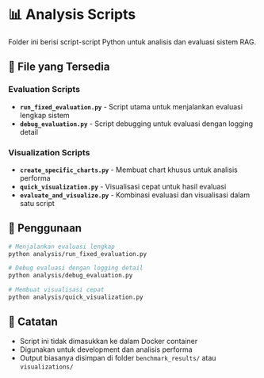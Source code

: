 # 📊 Analysis Scripts

Folder ini berisi script-script Python untuk analisis dan evaluasi sistem RAG.

## 📁 File yang Tersedia

### Evaluation Scripts

-   **`run_fixed_evaluation.py`** - Script utama untuk menjalankan evaluasi lengkap sistem
-   **`debug_evaluation.py`** - Script debugging untuk evaluasi dengan logging detail

### Visualization Scripts

-   **`create_specific_charts.py`** - Membuat chart khusus untuk analisis performa
-   **`quick_visualization.py`** - Visualisasi cepat untuk hasil evaluasi
-   **`evaluate_and_visualize.py`** - Kombinasi evaluasi dan visualisasi dalam satu script

## 🚀 Penggunaan

```bash
# Menjalankan evaluasi lengkap
python analysis/run_fixed_evaluation.py

# Debug evaluasi dengan logging detail
python analysis/debug_evaluation.py

# Membuat visualisasi cepat
python analysis/quick_visualization.py
```

## 📝 Catatan

-   Script ini tidak dimasukkan ke dalam Docker container
-   Digunakan untuk development dan analisis performa
-   Output biasanya disimpan di folder `benchmark_results/` atau `visualizations/`
